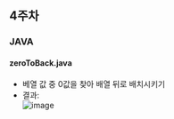 ## 4주차
### JAVA

#### zeroToBack.java
- 베열 값 중 0값을 찾아 배열 뒤로 배치시키기
- 결과:  
![image](https://user-images.githubusercontent.com/46733911/134758225-b9d86814-5af3-43cf-a563-304181ecbab9.png)
